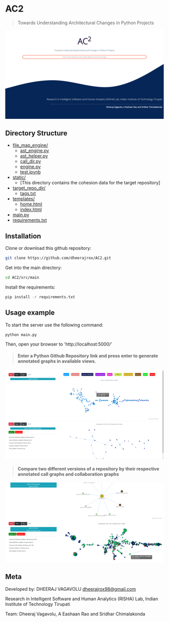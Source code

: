 # AC2
> Towards Understanding Architectural Changes in Python Projects

![](landing_page.png)

## Directory Structure

* [file_map_engine/](.\main\file_map_engine)
  * [ast_engine.py](.\main\file_map_engine\ast_engine.py)
  * [ast_helper.py](.\main\file_map_engine\ast_helper.py)
  * [call_dir.py](.\main\file_map_engine\call_dir.py)
  * [engine.py](.\main\file_map_engine\engine.py)
  * [test.ipynb](.\main\file_map_engine\test.ipynb)
* [static/](.\main\static)
  * [This directory contains the cohesion data for the target repository]
* [target_repo_dir/](.\main\target_repo_dir)
  * [tags.txt](.\main\target_repo_dir\tags.txt)
* [templates/](.\main\templates)
  * [home.html](.\main\templates\home.html)
  * [index.html](.\main\templates\index.html)
* [main.py](.\main\main.py)
* [requirements.txt](.\main\requirements.txt)


## Installation

Clone or download this github repository:

```sh
git clone https://github.com/dheerajrox/AC2.git
```

Get into the main directory:

```sh
cd AC2/src/main
```

Install the requirements:

```sh
pip install -r requirements.txt
```

## Usage example

To start the server use the following command:

```sh
python main.py
```

Then, open your browser to 'http://localhost:5000/'

> #### Enter a Python Github Repository link and press enter to generate annotated graphs in available views.
![](demo_image_1.png)

> #### Compare two different versions of a repository by their respective annotated call graphs and collaboration graphs
![](demo_image_2.png)

## Meta

Developed by:
DHEERAJ VAGAVOLU 
dheerajrox98@gmail.com

Research in Intelligent Software and Human Analytics (RISHA) Lab, Indian Institute of Technology Tirupati

Team:
Dheeraj Vagavolu, A Eashaan Rao and Sridhar Chimalakonda



